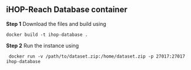 ## iHOP-Reach Database container

**Step 1** Download the files and build using

    docker build -t ihop-database .

**Step 2** Run the instance using

     docker run -v /path/to/dataset.zip:/home/dataset.zip -p 27017:27017 ihop-database
